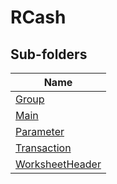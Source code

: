 
# RCash


## Sub-folders

|Name|
|---|
|[Group](Group/README.md)|
|[Main](Main/README.md)|
|[Parameter](Parameter/README.md)|
|[Transaction](Transaction/README.md)|
|[WorksheetHeader](WorksheetHeader/README.md)|



